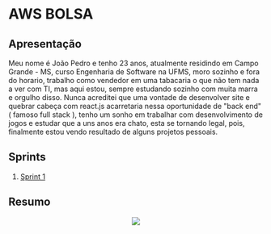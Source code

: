# AWS BOLSA

## Apresentação

Meu nome é João Pedro e tenho 23 anos, atualmente residindo em Campo Grande - MS, curso Engenharia de Software na UFMS, moro sozinho e fora do horario, trabalho como vendedor em uma tabacaria o que não tem nada a ver com TI, mas aqui estou, sempre estudando sozinho com muita marra e orgulho disso. Nunca acreditei que uma vontade de desenvolver site e quebrar cabeça com react.js acarretaria nessa oportunidade de "back end" ( famoso full stack ), tenho um sonho em trabalhar com desenvolvimento de jogos e estudar que a uns anos era chato, esta se tornando legal, pois, finalmente estou vendo resultado de alguns projetos pessoais. 

## Sprints 

1. [Sprint 1](Sprint%201/README.md)


## Resumo






<p align="center">
<img src="http://img.shields.io/static/v1?label=STATUS&message=EM%20DESENVOLVIMENTO&color=GREEN&style=for-the-badge"/>
</p>
